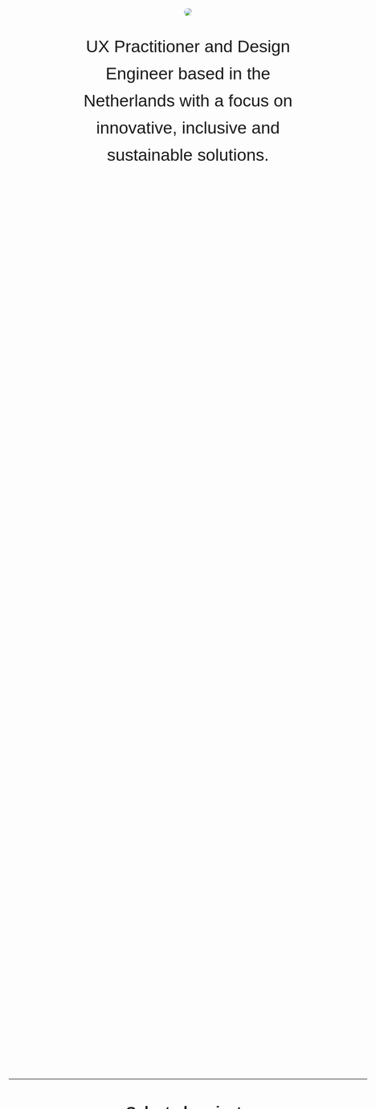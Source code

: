 <html>
<style>
nav > ul li {
    padding: 0;
}
body{
    font-size: clamp(1.125rem, 1rem + 0.4vw, 1.5rem); 
    line-height: 1.6;
    font-family: 'Outfit', sans-serif;
    font-weight: 250;
    text-wrap: pretty;
    background: var(--bg-default);
    color: var(--fg-default);
    margin: auto;
}
main{
	max-width: unset;
}
ul li {
    padding: 6px 0;
    list-style-type: square;
}
.photo {
    background-image: url('./src/img/akos-cropped.jpg');
    background-size: cover;
    background-position: center;
}
#introduction{
    display:flex;
    align-items: center;
    justify-content: center;
    flex-direction: column;
    padding: 120px 0;
}
#introduction > p {
    text-align: center;
    font-size: clamp(1.7em, 3vw, 3em);
    font-weight: 200;
    width: 60%;
    min-width: 280px;
}
.avatar-wrapper {
    width: 100%;
    height: 100%;
    display: flex;
    justify-content: flex-end;
}
.avatar {
    max-width: 200px;
    border-radius: 100%;
}
#core-values {
    display:flex;
    align-items: center;
    justify-content: center;
    flex-direction: column;
    margin: 64px auto;
}
#core-values > h2,
#about > h2,
#projects > h2 {
    margin-bottom: 32px;
    text-align: center;
}
#core-values > h3 {
    margin: 4px;
}
#core-values .work-card {
    text-align: center;
}
section {
    max-width: 1600px;
    margin: 0 auto;
    padding: 0 16px;
}
hr {
    border: 0;
    border-top: 1px solid var(--border-subtle) ;
}
#about {
    margin-bottom: 40px;
}
#work {
    margin-bottom: 40px;
}
.work-card {
    border-radius: 20px;
    background: var(--bg-subtle);
    padding: 12px 16px;
    display: flex;
    flex-direction: column;
    gap: 4px;
}
.work-card > h3 {
    margin: 0;
}
.work-card > h4 {
    margin: 0;
}
.work-card > p {
    margin: 0;
}
.work-grid {
    display: flex; 
    flex-direction: column;
    gap: 16px;
}
.work-grid > a {
    text-decoration: none;
}
.value-card {
  display: flex; 
  flex-direction: column;
  align-items: center;
  text-align: center;
}
.project-grid {
  display: flex; 
  flex-direction: column;
  gap: 64px;
  margin-bottom: 64px;
}
.project-tile {
  display: flex;
  flex-direction: column;
  gap: 8px;
  margin: 0 0 48px 0;
}
.project-title {
  display: flex;
  flex-wrap: wrap;
  gap: 8px;
}
.project-title > sup {
  font-family: var(--font-mono);
  line-height: 2.4rem;
  font-weight: 500;
}
.project-tile img {
  margin-bottom: 16px;
  border-radius: 8px;
  aspect-ratio: 16 / 10;
}
.project-tile a, .project-tile h3 {
  font-size: clamp(1.25rem, 1rem + 1vw, 1.8rem);
	font-weight: 300;
	line-height: 1.1;
	margin: 0;
  margin-bottom: 4px;
}
.project-tile p {
  margin: 0;
}
.project-description {
  font-family: var(--font-mono);
}
.result-header {
  font-weight:600;
  font-size: 1rem; 
}
.result {
  font-size: 1rem; 
}
footer svg {
    fill: var(--fg-gradient);
}
@media screen and (min-width: 900px) {
    #introduction {
        height: calc(100vh - 130px);
        padding: 0;
    }
    .about-grid {
        margin-bottom: 40px;
        display: grid; 
        max-width: 1400px;
        grid-template-columns: 2fr 4fr; 
        grid-template-rows: 1fr; 
        grid-column-gap: 120px;
        grid-row-gap: 0px; 
    }
    .work-grid {
        display: grid; 
        grid-template-columns: 1fr 1fr; 
        grid-gap: 24px;
    }
    .work-card {
        padding: 40px 40px;
    }
    .project-grid {
        display: grid; 
        grid-template-columns: 1fr 1fr; 
        grid-gap: 48px;
    }
    .carousel .carousel-items {
        padding: 64px;
        background: #131313;
        border-radius: 24px;
      }
    section {
        padding: 0 40px;
    }
    .project-title {
      display: flex;
      flex-wrap: wrap;
      gap: 8px;
    }
}
</style>
        <section id="introduction">
            <img class="avatar" src="/assets/img/akos-2024.jpg" />
            <p>
                UX Practitioner and Design Engineer based in the Netherlands with a focus on innovative, inclusive and sustainable solutions.
            </p>
        </section>
        <hr>
        <section id="projects">
                <h2>Selected projects</h2>
                <div class="project-grid">
                  <div class="project-tile">
                      <img src="/assets/img/ds-devmode.png">
                      <div class="project-title">
                        <a href="/portfolio/ops-design-system.html"><h3>Design System: Shared language</h3></a>
                      </div>
                      <div class="project-description">
                        <p class="result-header">Design Lead</p>
                        <p class="result">Shared language between developers and designers.</p>
                      </div>
                      <div class="project-description">
                        <p class="result-header">Impact</p>
                        <p class="result">Simplified design handoff process.</p>
                      </div>
                  </div>
                  <div class="project-tile">
                      <img src="/assets/img/ds-vision-thumbnail.png">
                      <div class="project-title">
                        <a href="/portfolio/ops-design-system-vision.html"><h3>Design System: Product vision</h3></a>
                      </div>
                      <div class="project-description">
                        <p class="result-header">Design Lead</p>
                        <p class="result">Showcasing the importance of the Design System as a product</p>
                      </div>
                      <div class="project-description">
                        <p class="result-header">Impact</p>
                        <p class="result">Higher trust and adoption of our Design System.</p>
                      </div>
                  </div>
									<div class="project-tile">
                      <img src="/assets/img/ssp-thumbnail.png">
                      <div class="project-title">
                        <a href="/portfolio/ux-ssp.html"><h3>TOPdesk Self-Service Portal </h3></a>
                      </div>
                      <div class="project-description">
                        <p class="result-header">Design Lead</p>
                        <p class="result">AI-assisted search to fast-track users to meaningful answers to their questions.</p>
                      </div>
                      <div class="project-description">
                        <p class="result-header">Impact</p>
                        <p class="result">Shorter time on task, less incoming requests.</p>
                      </div>
                  </div>
									<div class="project-tile">
                      <img src="/assets/img/measuring-ux-thumbnail.png">
                      <div class="project-title">
                        <a href="/portfolio/ops-measuring-ux.html"><h3>Measuring UX</h3></a>
                      </div>
                      <div class="project-description">
                        <p class="result-header">DesignOps</p>
                        <p class="result">Creating a framework for connecting usability pain points and business goals.</p>
                      </div>
                      <div class="project-description">
                        <p class="result-header">Impact</p>
                        <p class="result">Shared language with PMs, higher engagement in product decisions.</p>
                      </div>
                  </div>
                  <div class="project-tile">
                      <img src="/assets/img/aerq-thumbnail.png">
                      <div class="project-title">
                        <a href="/portfolio/ux-aerq.html"><h3>AERQ</h3></a>
                      </div>
                      <div class="project-description">
                      <p class="result-header">UX</p>
                        <p class="result">Preventive maintenance of aircrafts' in-flight entertainment systems.</p>
                      </div>
                      <div class="project-description">
                        <p class="result-header">Impact</p>
                        <p class="result">A smart notification setup process enabling preventive maintenance.</p>
                      </div>
                  </div>
                  <div class="project-tile">
                      <img src="/assets/img/motie-thumbnail.png">
                      <div class="project-title">
                        <a href="/portfolio/uxdev-motie.html"><h3>motie.</h3></a>
                      </div>
                      <div class="project-description">
                        <p class="result-header">UX+Dev</p>
                        <p class="result">Modular, distraction-free notetaking.</p>
                      </div>
                  </div>
              </div>
        </section>
        <hr>
        <section id="core-values">
            <h2>Core values</h2>
            <div class="value-list">
                <div class="value-card">
                    <h3>1. Inclusivity and empathy</h3>
                    <p>A design usable by anyone is a good product experience. <br />
                    Listening to human pain-points and addressing them during design proposals.</p>
                </div>
                <div class="value-card">
                    <h3>2. Simplicity</h3>
                    <p>Elegant, minimalist design approaches complex challenges with thoughtful, seemingly effortless solutions.</p>
                </div>
                <div class="value-card">
                    <h3>3. Curiousity</h3>
                    <p>Continuous learning, experimentation drives innovation and growth.</p>
                </div>
              </div>
        </section>
        <hr>
        <section id="about">
                <h2>
                    About me
                </h2>
            <div class="work-grid">
                <div class="about-description">
                    <h3>Highlighted efforts</h3>
										<p>My mission is to nurture a healthy organisation with a high level of maturity.</p>
                    <ul class="effort-list">
                        <li>Shared language between Engineers and Designers via the Design System</li>
												<li>Creating a long-term vision for the future of both the Design System as a product and the Navigation team</li>
												<li>Facilitated workshops and Design Sprints</li>
												<li>Worked on the Growth Path for UX practitioners</li>
												<li>Created a framework to measure and amplify UX efforts</li>
												<li>Created a Definition of Done document and Figma widget for designers</li>
                    </ul>
                </div>
                <div class="about-description">
                    <h3>Core Skills</h3>
										<p>My skillset enables me to think strategically in cross-functional contexts.</p>
                    <p><strong>UX Leadership & Mentorship:</strong> Organisational health, team growth, career coaching.</p>
                    <p><strong>UX Strategy & Operations:</strong> DesignOps, UX Maturity Programs, Design Systems Advocacy.</p>
                    <p><strong>Product Design:</strong> 10+ years in product design; 7+ years in B2B SaaS (UI/UX, accessibility, inclusive design).</p>
                    <p><strong>Research & Experience Design:</strong> UX Research, Empathic Design, Service Design, UX Copywriting.</p>
                    <p><strong>Prototyping & Engineering Fluency:</strong> From concept sketches to high-fidelity prototypes; coding familiarity (React, Vue3).</p>
                </div>
            </div>
        </section>
</html>
